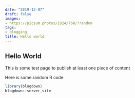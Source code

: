 ```yaml
---
date: "2019-12-07"
draft: false
images:
- https://picsum.photos/1024/768/?random
tags:
- blogging
title: Hello world
---
```


## Hello World

This is some test page to publish at least one piece of content

Here is some random R code

```R
library(blogdown)
blogdown::server_site
```
